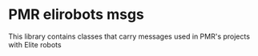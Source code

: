 # PMR elirobots msgs

This library contains classes that carry messages used in PMR's projects with Elite robots
